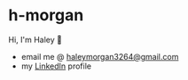 # h-morgan

Hi, I'm Haley :wave:

- email me @ haleymorgan3264@gmail.com
- my <a href="https://www.linkedin.com/in/haleymorgan/" target="_blank">LinkedIn</a> profile
